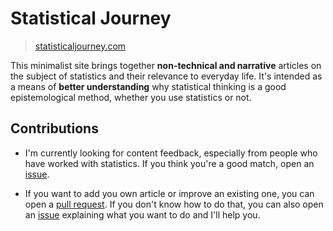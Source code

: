 

# Statistical Journey

> [statisticaljourney.com](https://www.statisticaljourney.com)

This minimalist site brings together **non-technical and narrative** articles on the subject of statistics and their relevance to everyday life. It's intended as a means of **better understanding** why statistical thinking is a good epistemological method, whether you use statistics or not.

## Contributions

- I'm currently looking for content feedback, especially from people who have worked with statistics. If you think you're a good match, open an [issue](https://github.com/JosephBARBIERDARNAL/statisticaljourney.com/issues).

- If you want to add you own article or improve an existing one, you can open a [pull request](https://github.com/JosephBARBIERDARNAL/statisticaljourney.com/pulls). If you don't know how to do that, you can also open an [issue](https://github.com/JosephBARBIERDARNAL/statisticaljourney.com/issues) explaining what you want to do and I'll help you.

